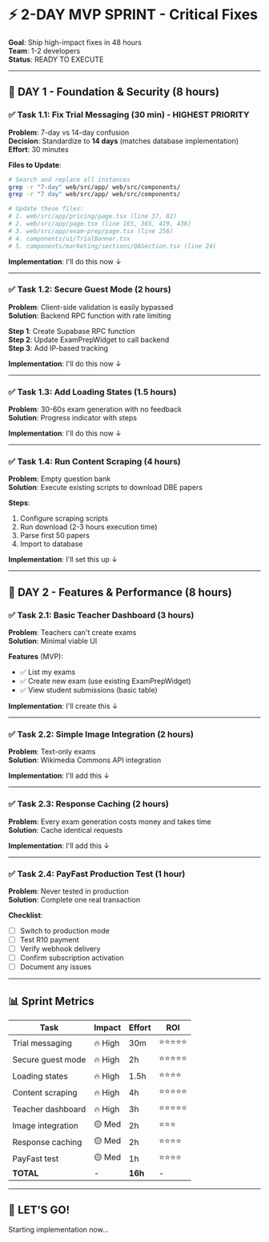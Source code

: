 # ⚡ 2-DAY MVP SPRINT - Critical Fixes

**Goal**: Ship high-impact fixes in 48 hours  
**Team**: 1-2 developers  
**Status**: READY TO EXECUTE

---

## 📅 DAY 1 - Foundation & Security (8 hours)

### ✅ Task 1.1: Fix Trial Messaging (30 min) - **HIGHEST PRIORITY**

**Problem**: 7-day vs 14-day confusion  
**Decision**: Standardize to **14 days** (matches database implementation)  
**Effort**: 30 minutes  

**Files to Update**:
```bash
# Search and replace all instances
grep -r "7-day" web/src/app/ web/src/components/
grep -r "7 day" web/src/app/ web/src/components/

# Update these files:
# 1. web/src/app/pricing/page.tsx (line 37, 82)
# 2. web/src/app/page.tsx (line 165, 365, 419, 436)
# 3. web/src/app/exam-prep/page.tsx (line 256)
# 4. components/ui/TrialBanner.tsx
# 5. components/marketing/sections/QASection.tsx (line 24)
```

**Implementation**: I'll do this now ↓

---

### ✅ Task 1.2: Secure Guest Mode (2 hours)

**Problem**: Client-side validation is easily bypassed  
**Solution**: Backend RPC function with rate limiting  

**Step 1**: Create Supabase RPC function  
**Step 2**: Update ExamPrepWidget to call backend  
**Step 3**: Add IP-based tracking  

**Implementation**: I'll do this now ↓

---

### ✅ Task 1.3: Add Loading States (1.5 hours)

**Problem**: 30-60s exam generation with no feedback  
**Solution**: Progress indicator with steps  

**Implementation**: I'll do this now ↓

---

### ✅ Task 1.4: Run Content Scraping (4 hours)

**Problem**: Empty question bank  
**Solution**: Execute existing scripts to download DBE papers  

**Steps**:
1. Configure scraping scripts
2. Run download (2-3 hours execution time)
3. Parse first 50 papers
4. Import to database

**Implementation**: I'll set this up ↓

---

## 📅 DAY 2 - Features & Performance (8 hours)

### ✅ Task 2.1: Basic Teacher Dashboard (3 hours)

**Problem**: Teachers can't create exams  
**Solution**: Minimal viable UI  

**Features** (MVP):
- ✅ List my exams
- ✅ Create new exam (use existing ExamPrepWidget)
- ✅ View student submissions (basic table)

**Implementation**: I'll create this ↓

---

### ✅ Task 2.2: Simple Image Integration (2 hours)

**Problem**: Text-only exams  
**Solution**: Wikimedia Commons API integration  

**Implementation**: I'll add this ↓

---

### ✅ Task 2.3: Response Caching (2 hours)

**Problem**: Every exam generation costs money and takes time  
**Solution**: Cache identical requests  

**Implementation**: I'll add this ↓

---

### ✅ Task 2.4: PayFast Production Test (1 hour)

**Problem**: Never tested in production  
**Solution**: Complete one real transaction  

**Checklist**:
- [ ] Switch to production mode
- [ ] Test R10 payment
- [ ] Verify webhook delivery
- [ ] Confirm subscription activation
- [ ] Document any issues

---

## 📊 Sprint Metrics

| Task | Impact | Effort | ROI |
|------|--------|--------|-----|
| Trial messaging | 🔥 High | 30m | ⭐⭐⭐⭐⭐ |
| Secure guest mode | 🔥 High | 2h | ⭐⭐⭐⭐⭐ |
| Loading states | 🔥 High | 1.5h | ⭐⭐⭐⭐ |
| Content scraping | 🔥 High | 4h | ⭐⭐⭐⭐⭐ |
| Teacher dashboard | 🔥 High | 3h | ⭐⭐⭐⭐⭐ |
| Image integration | 🟡 Med | 2h | ⭐⭐⭐ |
| Response caching | 🟡 Med | 2h | ⭐⭐⭐⭐ |
| PayFast test | 🟡 Med | 1h | ⭐⭐⭐⭐ |
| **TOTAL** | - | **16h** | - |

---

## 🚀 LET'S GO!

Starting implementation now...
